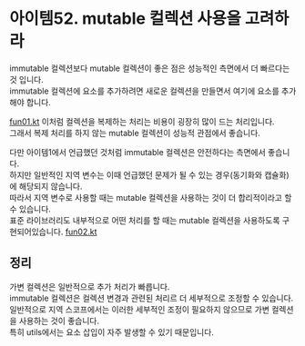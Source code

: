 # 아이템52. mutable 컬렉션 사용을 고려하라

immutable 컬렉션보다 mutable 컬렉션이 좋은 점은 성능적인 측면에서 더 빠르다는 것 입니다.<br>
immutable 컬렉션에 요소를 추가하려면 새로운 컬렉션을 만들면서 여기에 요소를 추가해야 합니다.

[fun01.kt](fun01.kt)
이처럼 컬렉션을 복제하는 처리는 비용이 굉장히 많이 드는 처리입니다.<br>
그래서 복제 처리를 하지 않는 mutable 컬렉션이 성능적 관점에서 좋습니다.

다만 아이템1에서 언급했던 것처럼 immutable 컬렉션은 안전하다는 측면에서 좋습니다.<br>
하지만 일반적인 지역 변수는 이때 언급했던 문제가 될 수 있는 경우(동기화와 캡슐화)에 해당되지 않습니다.<br>
따라서 지역 변수로 사용할 때는 mutable 컬렉션을 사용하는 것이 더 합리적이라고 할 수 있습니다.<br>
표준 라이브러리도 내부적으로 어떤 처리를 할 때는 mutable 컬렉션을 사용하도록 구현되어있습니다.
[fun02.kt](fun02.kt)

## 정리
가변 컬렉션은 일반적으로 추가 처리가 빠릅니다.<br>
immutable 컬렉션은 컬렉션 변경과 관련된 처리르 더 세부적으로 조정할 수 있습니다.<br>
일반적으로 지역 스코프에서는 이러한 세부적인 조정이 필요하지 않으므로 가변 컬렉션을 사용하는 것이 좋습니다.<br>
특히 utils에서는 요소 삽입이 자주 발생할 수 있기 때문입니다.
